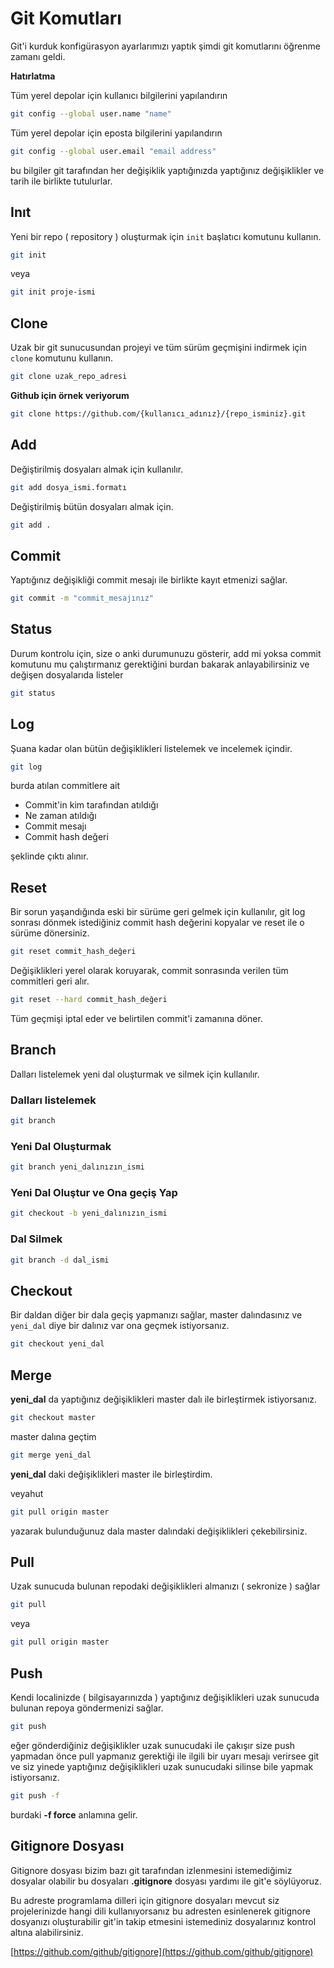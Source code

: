 # Git Komutları

Git'i kurduk konfigürasyon ayarlarımızı yaptık şimdi git komutlarını öğrenme zamanı geldi.

**Hatırlatma**

Tüm yerel depolar için kullanıcı bilgilerini yapılandırın

```bash
git config --global user.name "name"
```

Tüm yerel depolar için eposta bilgilerini yapılandırın

```bash
git config --global user.email "email address"
```

bu bilgiler git tarafından her değişiklik yaptığınızda yaptığınız değişiklikler ve tarih ile birlikte tutulurlar.

## Inıt

Yeni bir repo \( repository \) oluşturmak için `init` başlatıcı komutunu kullanın.

```bash
git init
```

veya

```bash
git init proje-ismi
```

## Clone

Uzak bir git sunucusundan projeyi ve tüm sürüm geçmişini indirmek için `clone` komutunu kullanın.

```bash
git clone uzak_repo_adresi
```

**Github için örnek veriyorum**

```bash
git clone https://github.com/{kullanıcı_adınız}/{repo_isminiz}.git
```

## Add

Değiştirilmiş dosyaları almak için kullanılır.

```bash
git add dosya_ismi.formatı
```

Değiştirilmiş bütün dosyaları almak için.

```bash
git add .
```

## Commit

Yaptığınız değişikliği commit mesajı ile birlikte kayıt etmenizi sağlar.

```bash
git commit -m "commit_mesajınız"
```

## Status

Durum kontrolu için, size o anki durumunuzu gösterir, add mi yoksa commit komutunu mu çalıştırmanız gerektiğini burdan bakarak anlayabilirsiniz ve değişen dosyalarıda listeler

```bash
git status
```

## Log

Şuana kadar olan bütün değişiklikleri listelemek ve incelemek içindir.

```bash
git log
```

burda atılan commitlere ait

* Commit'in kim tarafından atıldığı
* Ne zaman atıldığı
* Commit mesajı
* Commit hash değeri

şeklinde çıktı alınır.

## Reset

Bir sorun yaşandığında eski bir sürüme geri gelmek için kullanılır, git log sonrası dönmek istediğiniz commit hash değerini kopyalar ve reset ile o sürüme dönersiniz.

```bash
git reset commit_hash_değeri
```

Değişiklikleri yerel olarak koruyarak, commit sonrasında verilen tüm commitleri geri alır.

```bash
git reset --hard commit_hash_değeri
```

Tüm geçmişi iptal eder ve belirtilen commit'i zamanına döner.

## Branch

Dalları listelemek yeni dal oluşturmak ve silmek için kullanılır.

### Dalları listelemek

```bash
git branch
```

### Yeni Dal Oluşturmak

```bash
git branch yeni_dalınızın_ismi
```

### Yeni Dal Oluştur ve Ona geçiş Yap

```bash
git checkout -b yeni_dalınızın_ismi
```

### Dal Silmek

```bash
git branch -d dal_ismi
```

## Checkout

Bir daldan diğer bir dala geçiş yapmanızı sağlar, master dalındasınız ve `yeni_dal` diye bir dalınız var ona geçmek istiyorsanız.

```bash
git checkout yeni_dal
```

## Merge

**yeni\_dal** da yaptığınız değişiklikleri master dalı ile birleştirmek istiyorsanız.

```bash
git checkout master
```

master dalına geçtim

```bash
git merge yeni_dal
```

**yeni\_dal** daki değişiklikleri master ile birleştirdim.

veyahut 

```bash
git pull origin master
```

yazarak bulunduğunuz dala master dalındaki değişiklikleri çekebilirsiniz.

## Pull

Uzak sunucuda bulunan repodaki değişiklikleri almanızı \( sekronize \) sağlar

```bash
git pull
```

veya

```bash
git pull origin master
```

## Push

Kendi localinizde \( bilgisayarınızda \) yaptığınız değişiklikleri uzak sunucuda bulunan repoya göndermenizi sağlar.

```bash
git push
```

eğer gönderdiğiniz değişiklikler uzak sunucudaki ile çakışır size push yapmadan önce pull yapmanız gerektiği ile ilgili bir uyarı mesajı verirsee git ve siz yinede yaptığınız değişiklikleri uzak sunucudaki silinse bile yapmak istiyorsanız.

```bash
git push -f
```

burdaki **-f force** anlamına gelir.

## Gitignore Dosyası

Gitignore dosyası bizim bazı git tarafından izlenmesini istemediğimiz dosyalar olabilir bu dosyaları **.gitignore** dosyası yardımı ile git'e söylüyoruz.

Bu adreste programlama dilleri için gitignore dosyaları mevcut siz projelerinizde hangi dili kullanıyorsanız bu adresten esinlenerek gitignore dosyanızı oluşturabilir git'in takip etmesini istemediniz dosyalarınız kontrol altına alabilirsiniz.

[https://github.com/github/gitignore](https://github.com/github/gitignore)

